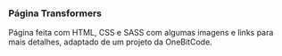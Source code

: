 <h3>Página Transformers</h3>

Página feita com HTML, CSS e SASS com algumas imagens e links para mais detalhes, adaptado de um projeto da OneBitCode.
